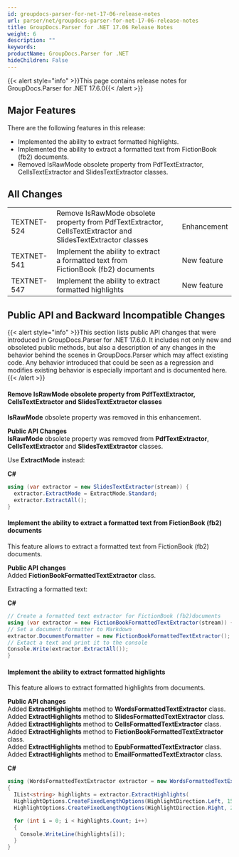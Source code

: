 ```yaml
---
id: groupdocs-parser-for-net-17-06-release-notes
url: parser/net/groupdocs-parser-for-net-17-06-release-notes
title: GroupDocs.Parser for .NET 17.06 Release Notes
weight: 6
description: ""
keywords: 
productName: GroupDocs.Parser for .NET
hideChildren: False
---
```

{{< alert style="info" >}}This page contains release notes for GroupDocs.Parser for .NET 17.6.0{{< /alert >}}

## Major Features

There are the following features in this release:

*   Implemented the ability to extract formatted highlights.
*   Implemented the ability to extract a formatted text from FictionBook (fb2) documents.
*   Removed IsRawMode obsolete property from PdfTextExtractor, CellsTextExtractor and SlidesTextExtractor classes.

## All Changes

<table class="confluenceTable"><tbody><tr><td class="confluenceTd">TEXTNET-524</td><td class="confluenceTd">Remove IsRawMode obsolete property from PdfTextExtractor, CellsTextExtractor and SlidesTextExtractor classes</td><td colspan="1" class="confluenceTd">&nbsp;</td><td class="confluenceTd">Enhancement</td></tr><tr><td class="confluenceTd">TEXTNET-541</td><td class="confluenceTd">Implement the ability to extract a formatted text from FictionBook (fb2) documents</td><td colspan="1" class="confluenceTd">&nbsp;</td><td class="confluenceTd">New feature</td></tr><tr><td class="confluenceTd">TEXTNET-547</td><td class="confluenceTd">Implement the ability to extract formatted highlights</td><td colspan="1" class="confluenceTd">&nbsp;</td><td class="confluenceTd">New feature</td></tr></tbody></table>

## Public API and Backward Incompatible Changes

{{< alert style="info" >}}This section lists public API changes that were introduced in GroupDocs.Parser for .NET 17.6.0. It includes not only new and obsoleted public methods, but also a description of any changes in the behavior behind the scenes in GroupDocs.Parser which may affect existing code. Any behavior introduced that could be seen as a regression and modifies existing behavior is especially important and is documented here.{{< /alert >}}

#### Remove IsRawMode obsolete property from PdfTextExtractor, CellsTextExtractor and SlidesTextExtractor classes

**IsRawMode** obsolete property was removed in this enhancement.

**Public API Changes**  
**IsRawMode** obsolete property was removed from **PdfTextExtractor**, **CellsTextExtractor** and **SlidesTextExtractor** classes.

Use **ExtractMode** instead:

**C#**

```csharp
using (var extractor = new SlidesTextExtractor(stream)) { 
  extractor.ExtractMode = ExtractMode.Standard; 
  extractor.ExtractAll(); 
} 

```

#### Implement the ability to extract a formatted text from FictionBook (fb2) documents

This feature allows to extract a formatted text from FictionBook (fb2) documents.

**Public API changes**  
Added **FictionBookFormattedTextExtractor** class.

Extracting a formatted text:

**C#**

```csharp
// Create a formatted text extractor for FictionBook (fb2)documents 
using (var extractor = new FictionBookFormattedTextExtractor(stream)) { 
// Set a document formatter to Markdown 
extractor.DocumentFormatter = new FictionBookFormattedTextExtractor(); 
// Extact a text and print it to the console 
Console.Write(extractor.ExtractAll()); 
} 

```

#### Implement the ability to extract formatted highlights

This feature allows to extract formatted highlights from documents.

**Public API changes**  
Added **ExtractHighlights** method to **WordsFormattedTextExtractor** class.  
Added **ExtractHighlights** method to **SlidesFormattedTextExtractor** class.  
Added **ExtractHighlights** method to **CellsFormattedTextExtractor** class.  
Added **ExtractHighlights** method to **FictionBookFormattedTextExtractor** class.  
Added **ExtractHighlights** method to **EpubFormattedTextExtractor** class.  
Added **ExtractHighlights** method to **EmailFormattedTextExtractor** class.

**C#**

```csharp
using (WordsFormattedTextExtractor extractor = new WordsFormattedTextExtractor(@"document.docx"))
{
  IList<string> highlights = extractor.ExtractHighlights(
  HighlightOptions.CreateFixedLengthOptions(HighlightDirection.Left, 15, 10),
  HighlightOptions.CreateFixedLengthOptions(HighlightDirection.Right, 20, 10));

  for (int i = 0; i < highlights.Count; i++)
  {
    Console.WriteLine(highlights[i]);
  }
}
```
